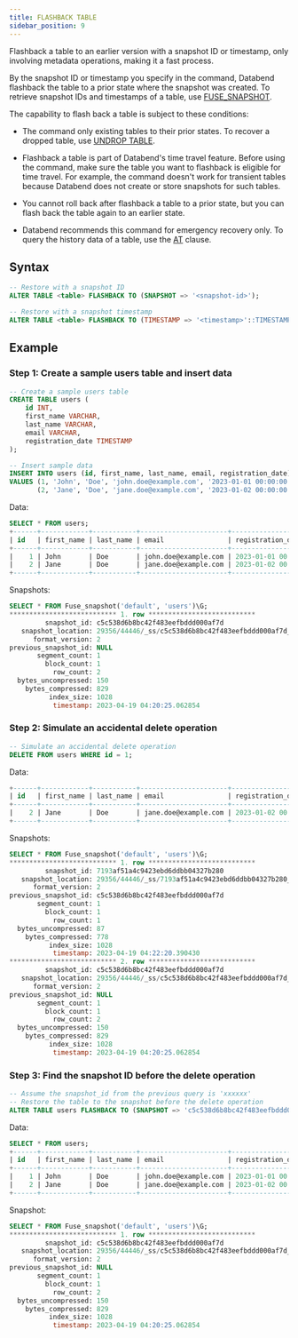 ```yaml
---
title: FLASHBACK TABLE
sidebar_position: 9
---
```


Flashback a table to an earlier version with a snapshot ID or timestamp, only involving metadata operations, making it a fast process.

By the snapshot ID or timestamp you specify in the command, Databend flashback the table to a prior state where the snapshot was created. To retrieve snapshot IDs and timestamps of a table, use [FUSE_SNAPSHOT](../../../20-sql-functions/16-system-functions/fuse_snapshot.md).

The capability to flash back a table is subject to these conditions:

- The command only existing tables to their prior states. To recover a dropped table, use [UNDROP TABLE](21-ddl-undrop-table.md).

- Flashback a table is part of Databend's time travel feature. Before using the command, make sure the table you want to flashback is eligible for time travel. For example, the command doesn't work for transient tables because Databend does not create or store snapshots for such tables.

- You cannot roll back after flashback a table to a prior state, but you can flash back the table again to an earlier state.

- Databend recommends this command for emergency recovery only. To query the history data of a table, use the [AT](../../20-query-syntax/03-query-at.md) clause.

## Syntax

```sql
-- Restore with a snapshot ID
ALTER TABLE <table> FLASHBACK TO (SNAPSHOT => '<snapshot-id>');

-- Restore with a snapshot timestamp
ALTER TABLE <table> FLASHBACK TO (TIMESTAMP => '<timestamp>'::TIMESTAMP);
```

## Example

### Step 1: Create a sample users table and insert data
```sql
-- Create a sample users table
CREATE TABLE users (
    id INT,
    first_name VARCHAR,
    last_name VARCHAR,
    email VARCHAR,
    registration_date TIMESTAMP
);

-- Insert sample data
INSERT INTO users (id, first_name, last_name, email, registration_date)
VALUES (1, 'John', 'Doe', 'john.doe@example.com', '2023-01-01 00:00:00'),
       (2, 'Jane', 'Doe', 'jane.doe@example.com', '2023-01-02 00:00:00');
```

Data:
```sql
SELECT * FROM users;
+------+------------+-----------+----------------------+----------------------------+
| id   | first_name | last_name | email                | registration_date          |
+------+------------+-----------+----------------------+----------------------------+
|    1 | John       | Doe       | john.doe@example.com | 2023-01-01 00:00:00.000000 |
|    2 | Jane       | Doe       | jane.doe@example.com | 2023-01-02 00:00:00.000000 |
+------+------------+-----------+----------------------+----------------------------+
```

Snapshots:
```sql
SELECT * FROM Fuse_snapshot('default', 'users')\G;
*************************** 1. row ***************************
         snapshot_id: c5c538d6b8bc42f483eefbddd000af7d
   snapshot_location: 29356/44446/_ss/c5c538d6b8bc42f483eefbddd000af7d_v2.json
      format_version: 2
previous_snapshot_id: NULL
       segment_count: 1
         block_count: 1
           row_count: 2
  bytes_uncompressed: 150
    bytes_compressed: 829
          index_size: 1028
           timestamp: 2023-04-19 04:20:25.062854
```

### Step 2: Simulate an accidental delete operation

```sql
-- Simulate an accidental delete operation
DELETE FROM users WHERE id = 1;
```

Data:
```sql
+------+------------+-----------+----------------------+----------------------------+
| id   | first_name | last_name | email                | registration_date          |
+------+------------+-----------+----------------------+----------------------------+
|    2 | Jane       | Doe       | jane.doe@example.com | 2023-01-02 00:00:00.000000 |
+------+------------+-----------+----------------------+----------------------------+
```

Snapshots:
```sql
SELECT * FROM Fuse_snapshot('default', 'users')\G;
*************************** 1. row ***************************
         snapshot_id: 7193af51a4c9423ebd6ddbb04327b280
   snapshot_location: 29356/44446/_ss/7193af51a4c9423ebd6ddbb04327b280_v2.json
      format_version: 2
previous_snapshot_id: c5c538d6b8bc42f483eefbddd000af7d
       segment_count: 1
         block_count: 1
           row_count: 1
  bytes_uncompressed: 87
    bytes_compressed: 778
          index_size: 1028
           timestamp: 2023-04-19 04:22:20.390430
*************************** 2. row ***************************
         snapshot_id: c5c538d6b8bc42f483eefbddd000af7d
   snapshot_location: 29356/44446/_ss/c5c538d6b8bc42f483eefbddd000af7d_v2.json
      format_version: 2
previous_snapshot_id: NULL
       segment_count: 1
         block_count: 1
           row_count: 2
  bytes_uncompressed: 150
    bytes_compressed: 829
          index_size: 1028
           timestamp: 2023-04-19 04:20:25.062854
```

### Step 3: Find the snapshot ID before the delete operation
```sql
-- Assume the snapshot_id from the previous query is 'xxxxxx'
-- Restore the table to the snapshot before the delete operation
ALTER TABLE users FLASHBACK TO (SNAPSHOT => 'c5c538d6b8bc42f483eefbddd000af7d');
```

Data:
```sql
SELECT * FROM users;
+------+------------+-----------+----------------------+----------------------------+
| id   | first_name | last_name | email                | registration_date          |
+------+------------+-----------+----------------------+----------------------------+
|    1 | John       | Doe       | john.doe@example.com | 2023-01-01 00:00:00.000000 |
|    2 | Jane       | Doe       | jane.doe@example.com | 2023-01-02 00:00:00.000000 |
+------+------------+-----------+----------------------+----------------------------+
```

Snapshot:
```sql
SELECT * FROM Fuse_snapshot('default', 'users')\G;
*************************** 1. row ***************************
         snapshot_id: c5c538d6b8bc42f483eefbddd000af7d
   snapshot_location: 29356/44446/_ss/c5c538d6b8bc42f483eefbddd000af7d_v2.json
      format_version: 2
previous_snapshot_id: NULL
       segment_count: 1
         block_count: 1
           row_count: 2
  bytes_uncompressed: 150
    bytes_compressed: 829
          index_size: 1028
           timestamp: 2023-04-19 04:20:25.062854
```